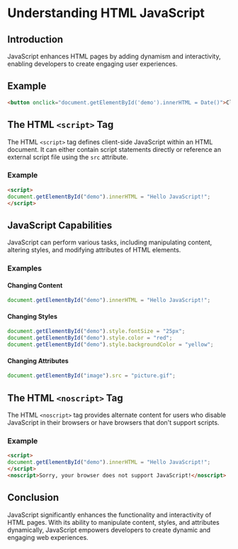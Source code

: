 # Understanding HTML JavaScript
## Introduction
JavaScript enhances HTML pages by adding dynamism and interactivity, enabling developers to create engaging user experiences.
## Example
```html
<button onclick="document.getElementById('demo').innerHTML = Date()">Click me to display Date and Time</button>
```
## The HTML `<script>` Tag
The HTML `<script>` tag defines client-side JavaScript within an HTML document. It can either contain script statements directly or reference an external script file using the `src` attribute.
### Example
```html
<script>
document.getElementById("demo").innerHTML = "Hello JavaScript!";
</script>
```
## JavaScript Capabilities
JavaScript can perform various tasks, including manipulating content, altering styles, and modifying attributes of HTML elements.

### Examples
#### Changing Content
```javascript
document.getElementById("demo").innerHTML = "Hello JavaScript!";
```
#### Changing Styles
```javascript
document.getElementById("demo").style.fontSize = "25px";
document.getElementById("demo").style.color = "red";
document.getElementById("demo").style.backgroundColor = "yellow";
```
#### Changing Attributes
```javascript
document.getElementById("image").src = "picture.gif";
```

## The HTML `<noscript>` Tag
The HTML `<noscript>` tag provides alternate content for users who disable JavaScript in their browsers or have browsers that don't support scripts.

### Example
```html
<script>
document.getElementById("demo").innerHTML = "Hello JavaScript!";
</script>
<noscript>Sorry, your browser does not support JavaScript!</noscript>
```

## Conclusion
JavaScript significantly enhances the functionality and interactivity of HTML pages. With its ability to manipulate content, styles, and attributes dynamically, JavaScript empowers developers to create dynamic and engaging web experiences.
